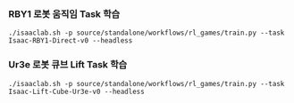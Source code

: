 ### RBY1 로봇 움직임 Task 학습
```
./isaaclab.sh -p source/standalone/workflows/rl_games/train.py --task Isaac-RBY1-Direct-v0 --headless
```

### Ur3e 로봇 큐브 Lift Task 학습
```
./isaaclab.sh -p source/standalone/workflows/rl_games/train.py --task Isaac-Lift-Cube-Ur3e-v0 --headless
```